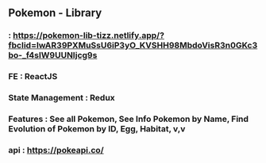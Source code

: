 ## Pokemon - Library

### : https://pokemon-lib-tizz.netlify.app/?fbclid=IwAR39PXMuSsU6iP3yO_KVSHH98MbdoVisR3n0GKc3bo-_f4sIW9UUNIjcg9s

### FE : ReactJS

### State Management : Redux

### Features : See all Pokemon, See Info Pokemon by Name, Find Evolution of Pokemon by ID, Egg, Habitat, v,v

### api : https://pokeapi.co/

